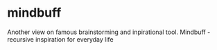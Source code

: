 mindbuff
========

Another view on famous brainstorming and inpirational tool. Mindbuff - recursive inspiration for everyday life 
